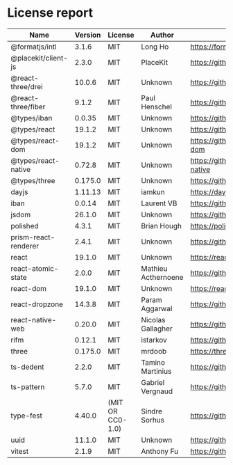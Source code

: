 # License report

| Name                 | Version | License          | Author              | Homepage                                                                          |
| -------------------- | ------- | ---------------- | ------------------- | --------------------------------------------------------------------------------- |
| @formatjs/intl       | 3.1.6   | MIT              | Long Ho             | https://formatjs.github.io                                                        |
| @placekit/client-js  | 2.3.0   | MIT              | PlaceKit            | https://github.com/placekit/client-js#readme                                      |
| @react-three/drei    | 10.0.6  | MIT              | Unknown             | https://github.com/pmndrs/drei                                                    |
| @react-three/fiber   | 9.1.2   | MIT              | Paul Henschel       | https://github.com/pmndrs/react-three-fiber#readme                                |
| @types/iban          | 0.0.35  | MIT              | Unknown             | https://github.com/DefinitelyTyped/DefinitelyTyped/tree/master/types/iban         |
| @types/react         | 19.1.2  | MIT              | Unknown             | https://github.com/DefinitelyTyped/DefinitelyTyped/tree/master/types/react        |
| @types/react-dom     | 19.1.2  | MIT              | Unknown             | https://github.com/DefinitelyTyped/DefinitelyTyped/tree/master/types/react-dom    |
| @types/react-native  | 0.72.8  | MIT              | Unknown             | https://github.com/DefinitelyTyped/DefinitelyTyped/tree/master/types/react-native |
| @types/three         | 0.175.0 | MIT              | Unknown             | https://github.com/DefinitelyTyped/DefinitelyTyped/tree/master/types/three        |
| dayjs                | 1.11.13 | MIT              | iamkun              | https://day.js.org                                                                |
| iban                 | 0.0.14  | MIT              | Laurent VB          | https://github.com/arhs/iban.js#readme                                            |
| jsdom                | 26.1.0  | MIT              | Unknown             | https://github.com/jsdom/jsdom#readme                                             |
| polished             | 4.3.1   | MIT              | Brian Hough         | https://polished.js.org                                                           |
| prism-react-renderer | 2.4.1   | MIT              | Unknown             | https://github.com/FormidableLabs/prism-react-renderer#readme                     |
| react                | 19.1.0  | MIT              | Unknown             | https://react.dev/                                                                |
| react-atomic-state   | 2.0.0   | MIT              | Mathieu Acthernoene | https://github.com/zoontek/react-atomic-state#readme                              |
| react-dom            | 19.1.0  | MIT              | Unknown             | https://react.dev/                                                                |
| react-dropzone       | 14.3.8  | MIT              | Param Aggarwal      | https://github.com/react-dropzone/react-dropzone                                  |
| react-native-web     | 0.20.0  | MIT              | Nicolas Gallagher   | https://github.com/necolas/react-native-web#readme                                |
| rifm                 | 0.12.1  | MIT              | istarkov            | https://github.com/istarkov/rifm#readme                                           |
| three                | 0.175.0 | MIT              | mrdoob              | https://threejs.org/                                                              |
| ts-dedent            | 2.2.0   | MIT              | Tamino Martinius    | https://github.com/tamino-martinius/node-ts-dedent#readme                         |
| ts-pattern           | 5.7.0   | MIT              | Gabriel Vergnaud    | https://github.com/gvergnaud/ts-pattern#readme                                    |
| type-fest            | 4.40.0  | (MIT OR CC0-1.0) | Sindre Sorhus       | https://github.com/sindresorhus/type-fest#readme                                  |
| uuid                 | 11.1.0  | MIT              | Unknown             | https://github.com/uuidjs/uuid#readme                                             |
| vitest               | 2.1.9   | MIT              | Anthony Fu          | https://github.com/vitest-dev/vitest#readme                                       |
